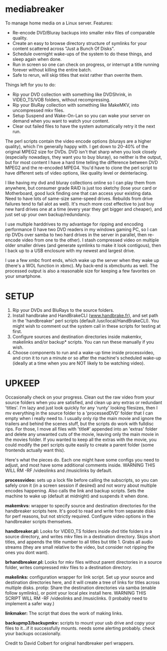 mediabreaker
============

To manage home media on a Linux server. Features:  

* Re-encode DVD/Bluray backups into smaller mkv files of comparable quality.
* Create an easy to browse directory structure of symlinks for your content scattered across "Just a Bunch Of Disks".
* Schedule overnight wake-ups of the system to do these things, and sleep again when done. 
* Run in screen so one can check on progress, or interrupt a title running forever without killing the entire batch. 
* Safe to rerun, will skip titles that exist rather than overrite them. 

Things left for you to do:
* Rip your DVD collection with something like DVDShrink, in VIDEO\_TS/VOB folders, without recompressing.
* Rip your BluRay collection with something like MakeMKV, into uncompressed mkv files. 
* Setup Suspend and Wake-On-Lan so you can wake your server on demand when you want to watch your content.
* Clear out failed files to have the system automatically retry it the next run.


The perl scripts contain the video encode options (blurays are a higher quality), which I'm generally happy with. I get down to 20-40% of the original MPEG2 size for DVDs. DVD isn't that sharp when you look closely (especially nowadays, they want you to buy bluray), so neither is the output, but for most content I have a hard time telling the difference between DVD MPEG2 and the re-encoded MPEG4. You'd have to clone the perl script to have different sets of video options, like quality level or deinterlacing. 

I like having my dvd and bluray collections online so I can play them from anywhere, but consumer grade RAID is just too sketchy (lose your card or Motherboard, good luck finding one that can access your existing data. Need to have lots of same-size same-speed drives. Rebuilds from drive failures tend to fail alot as well). It's much more cost effective to just buy new hard drives one at a time (every year they get bigger and cheaper), and just set up your own backup/redundancy. 

I use multiple harddrives to my advantage for ripping and encoding performance (I have two DVD readers in my windows gaming PC, so I can rip DVDs over samba to two hard drives in the server in parallel, then re-encode video from one to the other). I stash compressed video on multiple older smaller drives (and generate symlinks to make it look contigous), then I back up to a USB enclosure with my newest and largest drive. 

I use a few xmbc front ends, which wake up the server when they wake up (there's a WOL function in xbmc). My back-end is xbmcbuntu as well. The processed output is also a reasonable size for keeping a few favorites on your smartphone.

# SETUP

1. Rip your DVDs and BluRays to the source folders. 
2. Install handbrake and HandBrakeCLI (www.handbrake.fr), and set path in the 'handbreaker' perl scripts (default /usr/local/HandBrakeCLI). You might wish to comment out the system call in these scripts for testing at first. 
3. Configure sources and destination directories inside makemkv, makelinks and/or backup\* scripts. You can run these manually if you wish.
4. Choose components to run and a wake-up time inside processvideo, and cron it to run a minute or so after the machine's scheduled wake-up (ideally at a time when you are NOT likely to be watching video).

# UPKEEP

Occasionally check on your progress. Clean out the raw video from your source folders when you are satisfied, and clean up any extras or redundant 'titles'. I'm lazy and just look quickly for any 'runty' looking filesizes, then I mv everything in the source folder to a 'processedDVD' folder that I can empty when i really need to. I usually only rip the main movie and ignore the trailers and behind the scenes stuff, but the scripts do work with fulldisc rips. For those, I move all files with 'title#' appended into an 'extras' folder and delete any unwanted cuts of the movie, leaving only the main movie in the movies folder. If you wanted to keep all the extras with the movie, you could modify the perl scripts quite easily to create a parent folder (some frontends actually want this).

Here's what the pieces do. Each one might have some configs you need to adjust, and most have some additional comments inside. WARNING THIS WILL RM -RF /videolinks and /musiclinks by default. 

**processvideo:** sets up a lock file before calling the subscripts, so you can safely cron it (in a screen session if desired) and not worry about multiple encodes happening. Also calls the link and backup scripts. Sets the machine to wake up (default at midnight) and suspends it when done.

**makemkvs:** wrapper to specify source and destination directories for the handbreaker scripts here. It's good to read and write from separate disks for perf reasons, but not strictly required. Configure video options in the handbreaker scripts themselves. 

**handbreaker.pl:** Looks for VIDEO\_TS folders inside dvd title folders in a source directory, and writes mkv files in a destination directory. Skips short titles, and appends the title number to all titles but title 1. Grabs all audio streams (they are small relative to the video, but consider not ripping the ones you dont want).

**brhandbreaker.pl:** Looks for mkv files without parent directories in a source folder, writes compressed mkv files to a destination directory. 

**makelinks:** configuration wrapper for link script. Set up your source and destination directories here, and it will create a tree of links for titles across multiple disks. protip: Share the destination directories via samba (enable follow symlinks), or point your local plex install here. WARNING THIS SCRIPT WILL RM -RF /videolinks and /musiclinks. (I probably need to implement a safer way.)

**linkmaker:** The script that does the work of making links.

**backupmp3/backupmkv:** scripts to mount your usb drive and copy your files to it...if it successfully mounts. needs some alerting probably. check your backups occasionally.

Credit to David Colbert for original handbreaker perl wrappers.
